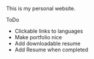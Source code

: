 This is my personal website.

ToDo
- Clickable links to languages
- Make portfolio nice
- Add downloadable resume
- Add Resume when completed
